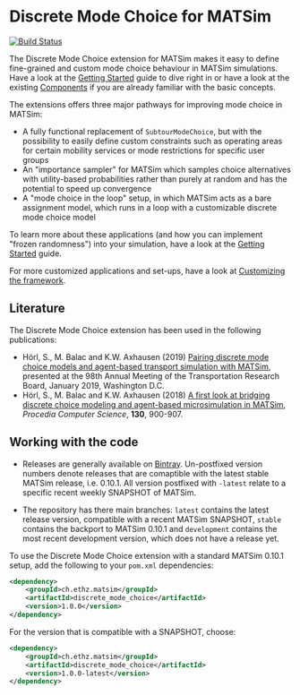 # Discrete Mode Choice for MATSim

[![Build Status](https://travis-ci.org/matsim-eth/av.png)](https://travis-ci.org/matsim-eth/mode_choice)

The Discrete Mode Choice extension for MATSim makes it easy to define fine-grained and custom mode choice behaviour in MATSim simulations. Have a look at the [Getting Started](docs/GettingStarted.md) guide to dive right in or have a look at the existing [Components](docs/Components.md) if you are already familiar with the basic concepts.

The extensions offers three major pathways for improving mode choice in MATSim:

- A fully functional replacement of `SubtourModeChoice`, but with the possibility to easily define custom constraints such as operating areas for certain mobility services or mode restrictions for specific user groups
- An "importance sampler" for MATSim which samples choice alternatives with utility-based probabilities rather than purely at random and has the potential to speed up convergence
- A "mode choice in the loop" setup, in which MATSim acts as a bare assignment model, which runs in a loop with a customizable discrete mode choice model

To learn more about these applications (and how you can implement "frozen randomness") into your simulation, have a look at the [Getting Started](docs/GettingStarted.md) guide.

For more customized applications and set-ups, have a look at [Customizing the framework](docs/Customizing.md).

## Literature

The Discrete Mode Choice extension has been used in the following publications:

- Hörl, S., M. Balac and K.W. Axhausen (2019) [Pairing discrete mode choice models and agent-based transport simulation with MATSim](https://www.research-collection.ethz.ch/handle/20.500.11850/303667), presented at the 98th Annual Meeting of the Transportation Research Board, January 2019, Washington D.C.
- Hörl, S., M. Balac and K.W. Axhausen (2018) [A first look at bridging discrete choice modeling and agent-based microsimulation in MATSim](https://www.sciencedirect.com/science/article/pii/S1877050918304496?via%3Dihub), *Procedia Computer Science*, **130**, 900-907.

## Working with the code

- Releases are generally available on [Bintray](https://bintray.com/matsim-eth/matsim/discrete-mode-choice). Un-postfixed version numbers denote releases that are comaptible with the latest stable MATSim release, i.e. 0.10.1. All version postfixed with `-latest` relate to a specific recent weekly SNAPSHOT of MATSim.

- The repository has there main branches: `latest` contains the latest release version, compatible with a recent MATSim SNAPSHOT, `stable` contains the backport to MATSim 0.10.1 and `development` contains the most recent development version, which does not have a release yet.

To use the Discrete Mode Choice extension with a standard MATSim 0.10.1 setup, add the following to your `pom.xml` dependencies:

```xml
<dependency>
	<groupId>ch.ethz.matsim</groupId>
	<artifactId>discrete_mode_choice</artifactId>
	<version>1.0.0</version>
</dependency>
```

For the version that is compatible with a SNAPSHOT, choose:

```xml
<dependency>
	<groupId>ch.ethz.matsim</groupId>
	<artifactId>discrete_mode_choice</artifactId>
	<version>1.0.0-latest</version>
</dependency>
```

 